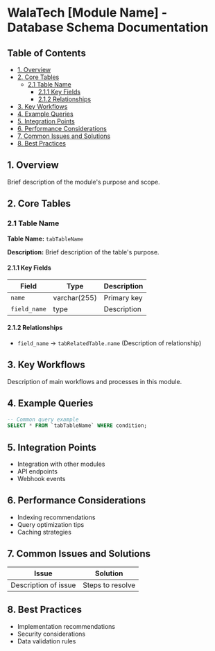 # WalaTech [Module Name] - Database Schema Documentation

## Table of Contents
- [1. Overview](#1-overview)
- [2. Core Tables](#2-core-tables)
  - [2.1 Table Name](#21-table-name)
    - [2.1.1 Key Fields](#211-key-fields)
    - [2.1.2 Relationships](#212-relationships)
- [3. Key Workflows](#3-key-workflows)
- [4. Example Queries](#4-example-queries)
- [5. Integration Points](#5-integration-points)
- [6. Performance Considerations](#6-performance-considerations)
- [7. Common Issues and Solutions](#7-common-issues-and-solutions)
- [8. Best Practices](#8-best-practices)

## 1. Overview
Brief description of the module's purpose and scope.

## 2. Core Tables

### 2.1 Table Name
**Table Name:** `tabTableName`

**Description:** Brief description of the table's purpose.

#### 2.1.1 Key Fields
| Field | Type | Description |
|-------|------|-------------|
| `name` | varchar(255) | Primary key |
| `field_name` | type | Description |

#### 2.1.2 Relationships
- `field_name` → `tabRelatedTable.name` (Description of relationship)

## 3. Key Workflows
Description of main workflows and processes in this module.

## 4. Example Queries
```sql
-- Common query example
SELECT * FROM `tabTableName` WHERE condition;
```

## 5. Integration Points
- Integration with other modules
- API endpoints
- Webhook events

## 6. Performance Considerations
- Indexing recommendations
- Query optimization tips
- Caching strategies

## 7. Common Issues and Solutions
| Issue | Solution |
|-------|----------|
| Description of issue | Steps to resolve |

## 8. Best Practices
- Implementation recommendations
- Security considerations
- Data validation rules
